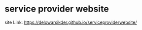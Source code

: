 # service provider website
 site Link: <a href="https://delowarsikder.github.io/serviceproviderwebsite/" title="https://delowarsikder.github.io/serviceproviderwebsite/" target="_blank">https://delowarsikder.github.io/serviceproviderwebsite/</a>


